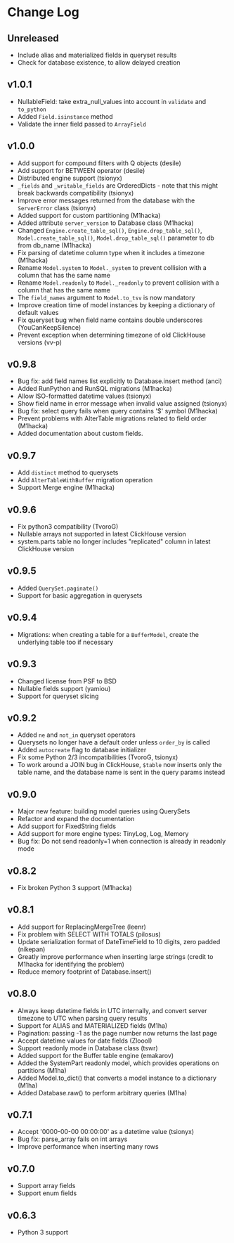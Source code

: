 Change Log
==========

Unreleased
----------
- Include alias and materialized fields in queryset results
- Check for database existence, to allow delayed creation

v1.0.1
------
- NullableField: take extra_null_values into account in `validate` and `to_python`
- Added `Field.isinstance` method
- Validate the inner field passed to `ArrayField`

v1.0.0
------
- Add support for compound filters with Q objects (desile)
- Add support for BETWEEN operator (desile)
- Distributed engine support (tsionyx)
- `_fields` and `_writable_fields` are OrderedDicts - note that this might break backwards compatibility (tsionyx)
- Improve error messages returned from the database with the `ServerError` class (tsionyx)
- Added support for custom partitioning (M1hacka)
- Added attribute `server_version` to Database class (M1hacka)
- Changed `Engine.create_table_sql()`, `Engine.drop_table_sql()`, `Model.create_table_sql()`, `Model.drop_table_sql()` parameter to db from db_name (M1hacka)
- Fix parsing of datetime column type when it includes a timezone (M1hacka)
- Rename `Model.system` to `Model._system` to prevent collision with a column that has the same name
- Rename `Model.readonly` to `Model._readonly` to prevent collision with a column that has the same name
- The `field_names` argument to `Model.to_tsv` is now mandatory
- Improve creation time of model instances by keeping a dictionary of default values
- Fix queryset bug when field name contains double underscores (YouCanKeepSilence)
- Prevent exception when determining timezone of old ClickHouse versions (vv-p)

v0.9.8
------
- Bug fix: add field names list explicitly to Database.insert method (anci)
- Added RunPython and RunSQL migrations (M1hacka)
- Allow ISO-formatted datetime values (tsionyx)
- Show field name in error message when invalid value assigned (tsionyx)
- Bug fix: select query fails when query contains '$' symbol (M1hacka)
- Prevent problems with AlterTable migrations related to field order (M1hacka)
- Added documentation about custom fields.

v0.9.7
------
- Add `distinct` method to querysets
- Add `AlterTableWithBuffer` migration operation
- Support Merge engine (M1hacka)

v0.9.6
------
- Fix python3 compatibility (TvoroG)
- Nullable arrays not supported in latest ClickHouse version
- system.parts table no longer includes "replicated" column in latest ClickHouse version

v0.9.5
------
- Added `QuerySet.paginate()`
- Support for basic aggregation in querysets

v0.9.4
------
- Migrations: when creating a table for a `BufferModel`, create the underlying table too if necessary

v0.9.3
------
- Changed license from PSF to BSD
- Nullable fields support (yamiou)
- Support for queryset slicing

v0.9.2
------
- Added `ne` and `not_in` queryset operators
- Querysets no longer have a default order unless `order_by` is called
- Added `autocreate` flag to database initializer
- Fix some Python 2/3 incompatibilities (TvoroG, tsionyx)
- To work around a JOIN bug in ClickHouse, `$table` now inserts only the table name,
  and the database name is sent in the query params instead

v0.9.0
------
- Major new feature: building model queries using QuerySets
- Refactor and expand the documentation
- Add support for FixedString fields
- Add support for more engine types: TinyLog, Log, Memory
- Bug fix: Do not send readonly=1 when connection is already in readonly mode

v0.8.2
------
- Fix broken Python 3 support (M1hacka)

v0.8.1
------
- Add support for ReplacingMergeTree (leenr)
- Fix problem with SELECT WITH TOTALS (pilosus)
- Update serialization format of DateTimeField to 10 digits, zero padded (nikepan)
- Greatly improve performance when inserting large strings (credit to M1hacka for identifying the problem)
- Reduce memory footprint of Database.insert()

v0.8.0
------
- Always keep datetime fields in UTC internally, and convert server timezone to UTC when parsing query results
- Support for ALIAS and MATERIALIZED fields (M1ha)
- Pagination: passing -1 as the page number now returns the last page
- Accept datetime values for date fields (Zloool)
- Support readonly mode in Database class (tswr)
- Added support for the Buffer table engine (emakarov)
- Added the SystemPart readonly model, which provides operations on partitions (M1ha)
- Added Model.to_dict() that converts a model instance to a dictionary (M1ha)
- Added Database.raw() to perform arbitrary queries (M1ha)

v0.7.1
------
- Accept '0000-00-00 00:00:00' as a datetime value (tsionyx)
- Bug fix: parse_array fails on int arrays
- Improve performance when inserting many rows

v0.7.0
------
- Support array fields
- Support enum fields

v0.6.3
------
- Python 3 support


